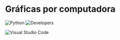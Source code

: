 # Gráficas por computadora

![Python](http://ForTheBadge.com/images/badges/made-with-python.svg)
![Developers](http://ForTheBadge.com/images/badges/built-by-developers.svg)

![Visual Studio Code](https://img.shields.io/badge/Visual_Studio_Code-0078D4?style=for-the-badge&logo=visual%20studio%20code&logoColor=white)
